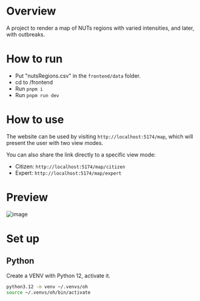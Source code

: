 # Overview
A project to render a map of NUTs regions with varied intensities, and later, with outbreaks.

# How to run
- Put "nutsRegions.csv" in the `frontend/data` folder.
- cd to /frontend
- Run `pnpm i`
- Run `pnpm run dev`

# How to use
The website can be used by visiting `http://localhost:5174/map`, which will present the user with two view modes.

You can also share the link directly to a specific view mode:
- Citizen: `http://localhost:5174/map/citizen`
- Expert:  `http://localhost:5174/map/expert`

# Preview
![image](https://github.com/user-attachments/assets/b7273a78-15a7-4304-88ea-d4b537f7c03e)


# Set up

## Python
Create a VENV with Python 12, activate it.
```bash
python3.12 -m venv ~/.venvs/oh
source ~/.venvs/oh/bin/activate
```